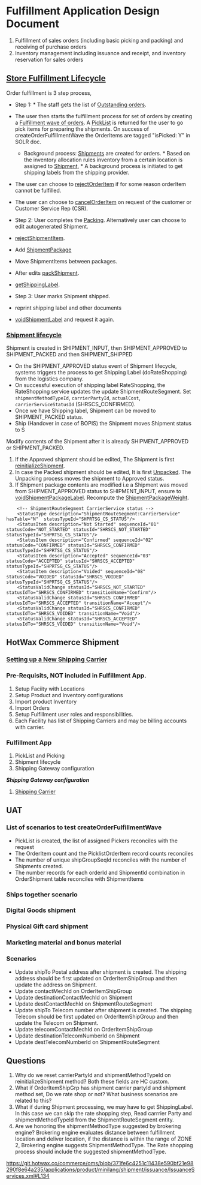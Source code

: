 # **Fulfillment Application Design Document**

1. Fulfillment of sales orders (including basic picking and packing) and receiving of purchase orders
2. Inventory management including issuance and receipt, and inventory reservation for sales orders

## [Store Fulfillment Lifecycle](https://docs.hotwax.co/documents/v/learn-hotwax-oms/business-process-models/store.fulfillment)


Order fulfillment is 3 step process,
*   Step 1:  * The staff gets the list of [Outstanding orders](https://github.com/hotwax/oms-documentation/blob/user-guides-pub/documents/integrate-with-hotwax/api/fulfillment/apis/outstanding-orders.md). 
  * The user then starts the fulfillment process for set of orders by creating a [Fulfillment wave of orders](createOrderFulfillmentWave.md). A [PickList](PickList.md) is returned for the user to go pick items for preparing the shipments. On success of createOrderFulfillmentWave the OrderItems are tagged "isPicked: Y" in SOLR doc. 
      *  Background process: [Shipments](createShipment.md) are created for orders. 
        *  Based on the inventory allocation rules inventory from a certain location is assigned to [Shipment](/udm/intermediate/Shipment.md), 
        *  A background process is initiated to get shipping labels from the shipping provider.
  *  The user can choose to [rejectOrderItem](rejectOrderItem.md) if for some reason orderItem cannot be fulfilled.
  *  The user can choose to [cancelOrderItem](cancelOrderItem.md) on request of the customer or Customer Service Rep (CSR).

*   Step 2: User completes the [Packing](packShipment.md). Alternatively user can choose to edit autogenerated Shipment.
  *  [rejectShipmentItem](rejectShipmentItem.md).
  *  Add [ShipmentPackage](createShipmentPackage.md)
  *  Move ShipmentItems between packages.
  *  After edits [packShipment](packShipment.md).
  *  [getShippingLabel](getShippingLabel.md).
*   Step 3: User marks Shipment shipped.
  * reprint shipping label and other documents
  * [voidShipmentLabel](voidShipmentLabel.md) and request it again.


### [Shipment lifecycle](ShipmentStatusWorkflow.md)
Shipment is created in SHIPMENT_INPUT, then SHIPMENT_APPROVED to SHIPMENT_PACKED and then SHIPMENT_SHIPPED

* On the SHIPMENT_APPROVED status event of Shipment lifecycle,  systems triggers the process to get Shipping Label (doRateShopping) from the logistics company.
* On successful execution of shipping label RateShopping, the RateShopping service updates the update ShipmentRouteSegment. Set `shipmentMethodTypeId`, `carrierPartyId`, `actualCost`, `carrierServiceStatusId` (SHRSCS_CONFIRMED). 
* Once we have Shipping label, Shipment can be moved to SHIPMENT_PACKED status.
* Ship (Handover in case of BOPIS) the Shipment moves Shipment status to S

Modify contents of the Shipment after it is already SHIPMENT_APPROVED or SHIPMENT_PACKED. 

1. If the Approved shipment should be edited, The Shipment is first [reinitializeShipment](reinitializeShipment.md). 
2. In case the Packed shipment should be edited, It is first [Unpacked](unpackOrderItems.md). The Unpacking process moves the shipment to Approved status.
3. If Shipment package contents are modified i.e a Shipment was moved from SHIPMENT_APPROVED status to SHIPMENT_INPUT, ensure to [voidShipmentPackageLabel](voidShipmentPackageLabel.md). Recompute the [ShipmentPackageWeight](calcShipmentPackageTotalWeight.md).

```
    <!-- ShipmentRouteSegment CarrierService status -->
    <StatusType description="ShipmentRouteSegment:CarrierService" hasTable="N"  statusTypeId="SHPRTSG_CS_STATUS"/>
    <StatusItem description="Not Started" sequenceId="01" statusCode="NOT_STARTED" statusId="SHRSCS_NOT_STARTED" statusTypeId="SHPRTSG_CS_STATUS"/>
    <StatusItem description="Confirmed" sequenceId="02" statusCode="CONFIRMED" statusId="SHRSCS_CONFIRMED" statusTypeId="SHPRTSG_CS_STATUS"/>
    <StatusItem description="Accepted" sequenceId="03" statusCode="ACCEPTED" statusId="SHRSCS_ACCEPTED" statusTypeId="SHPRTSG_CS_STATUS"/>
    <StatusItem description="Voided" sequenceId="08" statusCode="VOIDED" statusId="SHRSCS_VOIDED" statusTypeId="SHPRTSG_CS_STATUS"/>
    <StatusValidChange statusId="SHRSCS_NOT_STARTED" statusIdTo="SHRSCS_CONFIRMED" transitionName="Confirm"/>
    <StatusValidChange statusId="SHRSCS_CONFIRMED" statusIdTo="SHRSCS_ACCEPTED" transitionName="Accept"/>
    <StatusValidChange statusId="SHRSCS_CONFIRMED" statusIdTo="SHRSCS_VOIDED" transitionName="Void"/>
    <StatusValidChange statusId="SHRSCS_ACCEPTED" statusIdTo="SHRSCS_VOIDED" transitionName="Void"/>
```

## HotWax Commerce Shipment 


### [Setting up a New Shipping Carrier](https://github.com/saastechacademy/foundation/blob/main/ofbiz-framework/intermediate/setupShippingCarrier.md)

### Pre-Requisits, NOT included in Fulfillment App. 
1) Setup Faciity with Locations
2) Setup Product and Inventory configurations
3) Import product Inventory
4) Import Orders 
5) Setup Fulfillment user roles and responsibilities.
6) Each Facility has list of Shipping Carriers and may be billing accounts with carrier. 

### Fulfillment App
1) PickList and Picking
2) Shipment lifecycle
3) Shipping Gateway configuration


***Shipping Gateway configuration***
1) [Shipping Carrier](/ofbiz-framework/intermediate/setupShippingCarrier.md)


## UAT

### List of scenarios to test createOrderFulfillmentWave
*   PickList is created, the list of assigned Pickers reconciles with the request
*   The OrderItem count and the PicklistOrderItem record counts reconciles
*   The number of unique shipGroupSeqId reconciles with the number of Shipments created.
*   The number records for each orderId and ShipmentId combination in OrderShipment table reconciles with ShipmentItems

### Ships together scenario
### Digital Goods shipment
### Physical Gift card shipment
### Marketing material and bonus material

### Scenarios 
*   Update shipTo Postal address after shipment is created. The shipping address should be first updated on OrderItemShipGroup and then update the address on Shipment.
  * Update contactMechId on OrderItemShipGroup
  * Update destinationContactMechId on Shipment
  * Update destContactMechId on ShipmentRouteSegment
*   Update shipTo Telecom number after shipment is created. The shipping Telecom should be first updated on OrderItemShipGroup and then update the Telecom on Shipment.
  * Update telecomContactMechId on OrderItemShipGroup
  * Update destinationTelecomNumberId on Shipment
  * Update destTelecomNumberId on ShipmentRouteSegment

## Questions 
1.  Why do we reset carrierPartyId and shipmentMethodTypeId on reinitializeShipment method? Both these fields are HC custom.
2.  What if OrderItemShipGrp has shipment carrier partyId and shipment method set, Do we rate shop or not? What business scenarios are related to this? 
3.  What if during Shipment processing, we may have to get ShippingLabel. In this case we can skip the rate shopping step, Read carrrier Party and shipmentMethodTypeId from the ShipmentRouteSegment entity.
4.  Are we honoring the shipmentMethodType suggested by brokering engine? Brokering engine evaluates distance between fulfillment location and deliver location, if the distance is within the range of ZONE 2, Brokering engine suggests ShipmentMethodType. The Rate shopping process should include the suggested shipmentMethodType.


https://git.hotwax.co/commerce/oms/blob/371fe6c4251c11438e590bf21e98290f8e64a235/applications/product/minilang/shipment/issuance/IssuanceServices.xml#L134
